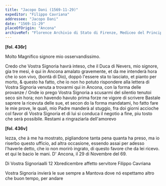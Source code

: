 ```yaml
---
title: "Jacopo Dani (1569-11-29)"
expeditor: "Filippo Cavriana"
addressee: "Jacopo Dani"
date: "1569-11-29"
placeOfOrigin: "Ancona"
archiveRef: "Florence Archivio di Stato di Firenze, Mediceo del Principato, Filza 1317, fols. 436r-436v"
---
```



**[fol. 436r]**

Molto Magnifico signore  mio osservandissimo.

Credo che Vostra Signoria  havrà inteso, che il Duca di Nevers, mio signore, gia tre mesi, è qui in Ancona amalato gravemente, et da me intenderà hora  che io son vivo, (bontà di Dio), doppò l'essere  sta to lasciato, et pianto per morto, & questo ha  fatto, che io non ho potuto rispondere alla lettera  di Vostra Signoria  venuta a trovarmi qui in Ancona, con  la forma delle provanze / Onde io prego Vostra Signoria  a  scusarmi del silentio tenutoi seco sin hora; non  havendo havuto prima forze ne vigore di scrivere  Bastale saprere la ricevuta delle sue, et secon do la forma mandatami, ho fatto fare le mie  prove, le quali, mio Padre  manderà al stuggio, fra  doi giorni accioche col favor di Vostra Signoria  et di lui  si conduca il negotio a fine, piu tosto che serà  possibile. Restami a ringraziarla dell'amorevo


**[fol. 436v]**

lezza, che à me ha mostrato, pigliandone tanta pena  quanta ha preso, ma io riserbo questo ufficio, ad  altra occasione, essendo assai per adesso l'haverle  detto, che io non morirò ingrato, di questo favore  che da lei ricevo. et qui le bacio le mani. D'  Ancona, il 29 di Novembre del 69.

Di Vostra  Signoriaalli 12 Xbredicembre affetto servitore  Filippo Cavriana

Vostra Signoria  invierà le sue sempre a Mantova dove nó  espettamo altro che buon tempo, per andare



